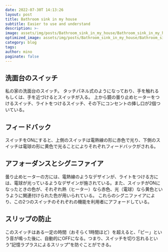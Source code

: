 ```yaml
---
date: 2022-07-30T 14:13:26
layout: post
title: Bathroom sink in my house
subtitle: Easier to use and understand
description: >-
image: assets/img/posts/Bathroom_sink_in_my_house/Bathroom_sink_in_my_house.png
optimized_image: assets/img/posts/Bathroom_sink_in_my_house/Bathroom_sink_in_my_house_resized_thumbnail.png
category: blog
tags: 
author: mino
paginate: false
---
```


## 洗面台のスイッチ

私の家の洗面台のスイッチ。
タッチパネル式のようになっており、手を触れるもしくは、手を近づけるとスイッチが入る。
上から鏡の曇り止めヒーターをつけるスイッチ、ライトをつけるスイッチ、その下にコンセントの挿し口が2個ついている。

## フィードバック

スイッチをONにすると、上側のスイッチは電熱線の形に赤色で光り、下側のスイッチは電球の形に黄色で光ることによりそれぞれフィードバックがされる。

## アフォーダンスとシグニファイア

曇り止めヒーターの方には、電熱線のようなデザインが、ライトをつける方には、電球が光っているようなデザインが施されている。また、スイッチがONになったときの色が、それぞれ熱（ヒーター）なら赤色、光（電球）なら黄色というように関連付けられた色が用いられている。
これらのシグニファイアにより、この2つのスイッチのそれぞれの機能を利用者にアフォードしている。

## スリップの防止

このスイッチはある一定の時間（おそらく1時間ほど）を超えると、「ピー」という音が鳴った後に、自動的にOFFになる。つまり、スイッチを切り忘れるという“記憶ラプラスによるスリップ”を防ぐことができる。
